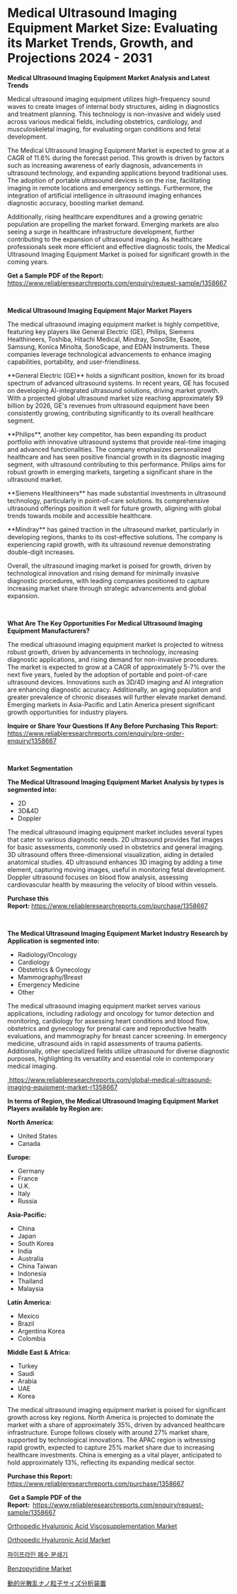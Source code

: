 <p><h1>Medical Ultrasound Imaging Equipment Market Size: Evaluating its Market Trends, Growth, and Projections 2024 - 2031</h1></p><p><strong>Medical Ultrasound Imaging Equipment Market Analysis and Latest Trends</strong></p>
<p><p>Medical ultrasound imaging equipment utilizes high-frequency sound waves to create images of internal body structures, aiding in diagnostics and treatment planning. This technology is non-invasive and widely used across various medical fields, including obstetrics, cardiology, and musculoskeletal imaging, for evaluating organ conditions and fetal development.</p><p>The Medical Ultrasound Imaging Equipment Market is expected to grow at a CAGR of 11.6% during the forecast period. This growth is driven by factors such as increasing awareness of early diagnosis, advancements in ultrasound technology, and expanding applications beyond traditional uses. The adoption of portable ultrasound devices is on the rise, facilitating imaging in remote locations and emergency settings. Furthermore, the integration of artificial intelligence in ultrasound imaging enhances diagnostic accuracy, boosting market demand.</p><p>Additionally, rising healthcare expenditures and a growing geriatric population are propelling the market forward. Emerging markets are also seeing a surge in healthcare infrastructure development, further contributing to the expansion of ultrasound imaging. As healthcare professionals seek more efficient and effective diagnostic tools, the Medical Ultrasound Imaging Equipment Market is poised for significant growth in the coming years.</p></p>
<p><strong>Get a Sample PDF of the Report:&nbsp;</strong> <a href="https://www.reliableresearchreports.com/enquiry/request-sample/1358667">https://www.reliableresearchreports.com/enquiry/request-sample/1358667</a></p>
<p>&nbsp;</p>
<p><strong>Medical Ultrasound Imaging Equipment Major Market Players</strong></p>
<p><p>The medical ultrasound imaging equipment market is highly competitive, featuring key players like General Electric (GE), Philips, Siemens Healthineers, Toshiba, Hitachi Medical, Mindray, SonoSite, Esaote, Samsung, Konica Minolta, SonoScape, and EDAN Instruments. These companies leverage technological advancements to enhance imaging capabilities, portability, and user-friendliness.</p><p>**General Electric (GE)** holds a significant position, known for its broad spectrum of advanced ultrasound systems. In recent years, GE has focused on developing AI-integrated ultrasound solutions, driving market growth. With a projected global ultrasound market size reaching approximately $9 billion by 2026, GE's revenues from ultrasound equipment have been consistently growing, contributing significantly to its overall healthcare segment.</p><p>**Philips**, another key competitor, has been expanding its product portfolio with innovative ultrasound systems that provide real-time imaging and advanced functionalities. The company emphasizes personalized healthcare and has seen positive financial growth in its diagnostic imaging segment, with ultrasound contributing to this performance. Philips aims for robust growth in emerging markets, targeting a significant share in the ultrasound market.</p><p>**Siemens Healthineers** has made substantial investments in ultrasound technology, particularly in point-of-care solutions. Its comprehensive ultrasound offerings position it well for future growth, aligning with global trends towards mobile and accessible healthcare. </p><p>**Mindray** has gained traction in the ultrasound market, particularly in developing regions, thanks to its cost-effective solutions. The company is experiencing rapid growth, with its ultrasound revenue demonstrating double-digit increases.</p><p>Overall, the ultrasound imaging market is poised for growth, driven by technological innovation and rising demand for minimally invasive diagnostic procedures, with leading companies positioned to capture increasing market share through strategic advancements and global expansion.</p></p>
<p>&nbsp;</p>
<p><strong>What Are The Key Opportunities For Medical Ultrasound Imaging Equipment Manufacturers?</strong></p>
<p><p>The medical ultrasound imaging equipment market is projected to witness robust growth, driven by advancements in technology, increasing diagnostic applications, and rising demand for non-invasive procedures. The market is expected to grow at a CAGR of approximately 5-7% over the next five years, fueled by the adoption of portable and point-of-care ultrasound devices. Innovations such as 3D/4D imaging and AI integration are enhancing diagnostic accuracy. Additionally, an aging population and greater prevalence of chronic diseases will further elevate market demand. Emerging markets in Asia-Pacific and Latin America present significant growth opportunities for industry players.</p></p>
<p><strong>Inquire or Share Your Questions If Any Before Purchasing This Report:</strong> <a href="https://www.reliableresearchreports.com/enquiry/pre-order-enquiry/1358667">https://www.reliableresearchreports.com/enquiry/pre-order-enquiry/1358667</a></p>
<p>&nbsp;</p>
<p><strong>Market Segmentation</strong></p>
<p><strong>The Medical Ultrasound Imaging Equipment Market Analysis by types is segmented into:</strong></p>
<p><ul><li>2D</li><li>3D&4D</li><li>Doppler</li></ul></p>
<p><p>The medical ultrasound imaging equipment market includes several types that cater to various diagnostic needs. 2D ultrasound provides flat images for basic assessments, commonly used in obstetrics and general imaging. 3D ultrasound offers three-dimensional visualization, aiding in detailed anatomical studies. 4D ultrasound enhances 3D imaging by adding a time element, capturing moving images, useful in monitoring fetal development. Doppler ultrasound focuses on blood flow analysis, assessing cardiovascular health by measuring the velocity of blood within vessels.</p></p>
<p><strong>Purchase this Report:&nbsp;</strong><a href="https://www.reliableresearchreports.com/purchase/1358667">https://www.reliableresearchreports.com/purchase/1358667</a></p>
<p>&nbsp;</p>
<p><strong>The Medical Ultrasound Imaging Equipment Market Industry Research by Application is segmented into:</strong></p>
<p><ul><li>Radiology/Oncology</li><li>Cardiology</li><li>Obstetrics & Gynecology</li><li>Mammography/Breast</li><li>Emergency Medicine</li><li>Other</li></ul></p>
<p><p>The medical ultrasound imaging equipment market serves various applications, including radiology and oncology for tumor detection and monitoring, cardiology for assessing heart conditions and blood flow, obstetrics and gynecology for prenatal care and reproductive health evaluations, and mammography for breast cancer screening. In emergency medicine, ultrasound aids in rapid assessments of trauma patients. Additionally, other specialized fields utilize ultrasound for diverse diagnostic purposes, highlighting its versatility and essential role in contemporary medical imaging.</p></p>
<p><a href="https://www.reliableresearchreports.com/global-medical-ultrasound-imaging-equipment-market-r1358667">&nbsp;https://www.reliableresearchreports.com/global-medical-ultrasound-imaging-equipment-market-r1358667</a></p>
<p><strong>In terms of Region, the Medical Ultrasound Imaging Equipment Market Players available by Region are:</strong></p>
<p>
    <p> <strong> North America: </strong>
        <ul>
            <li>United States</li>
            <li>Canada</li>
        </ul>
        </p> 
    <p> <strong> Europe: </strong>
        <ul>
            <li>Germany</li>
            <li>France</li>
            <li>U.K.</li>
            <li>Italy</li>
            <li>Russia</li>
        </ul>
        </p> 
    <p> <strong> Asia-Pacific: </strong>
        <ul>
            <li>China</li>
            <li>Japan</li>
            <li>South Korea</li>
            <li>India</li>
            <li>Australia</li>
            <li>China Taiwan</li>
            <li>Indonesia</li>
            <li>Thailand</li>
            <li>Malaysia</li>
        </ul>
        </p> 
    <p> <strong> Latin America: </strong>
        <ul>
            <li>Mexico</li>
            <li>Brazil</li>
            <li>Argentina Korea</li>
            <li>Colombia</li>
        </ul>
        </p> 
    <p> <strong> Middle East & Africa: </strong>
        <ul>
            <li>Turkey</li>
            <li>Saudi</li>
            <li>Arabia</li>
            <li>UAE</li>
            <li>Korea</li>
        </ul>
    </p>
    </p>
<p><p>The medical ultrasound imaging equipment market is poised for significant growth across key regions. North America is projected to dominate the market with a share of approximately 35%, driven by advanced healthcare infrastructure. Europe follows closely with around 27% market share, supported by technological innovations. The APAC region is witnessing rapid growth, expected to capture 25% market share due to increasing healthcare investments. China is emerging as a vital player, anticipated to hold approximately 13%, reflecting its expanding medical sector.</p></p>
<p><strong>Purchase this Report: </strong><a href="https://www.reliableresearchreports.com/purchase/1358667">https://www.reliableresearchreports.com/purchase/1358667</a></p>
<p>&nbsp;<strong>Get a Sample PDF of the Report:&nbsp;&nbsp;</strong><a href="https://www.reliableresearchreports.com/enquiry/request-sample/1358667">https://www.reliableresearchreports.com/enquiry/request-sample/1358667</a></p>
<p><strong></strong></p>
<p><p><a href="https://github.com/MoonZANDRA/Market-Research-Report-List-1/blob/main/orthopedic-hyaluronic-acid-viscosupplementation-market.md">Orthopedic Hyaluronic Acid Viscosupplementation Market</a></p><p><a href="https://github.com/jordond5lezama/Market-Research-Report-List-1/blob/main/orthopedic-hyaluronic-acid-market.md">Orthopedic Hyaluronic Acid Market</a></p><p><a href="https://medium.com/@rudyswaniafgwski56664/%EC%84%B8%EA%B3%84-pipeline-wastewater-grinder-market-%EC%9D%80-2024%EC%97%90%EC%84%9C-2031%EB%A1%9C-%EC%97%B0%ED%8F%89%EA%B7%A0-%EC%A6%9D%EA%B0%80%EC%9C%A8%EC%9D%84-%EB%B3%B4%EC%9D%BC-%EA%B2%83%EC%9C%BC%EB%A1%9C-%EC%98%88%EC%83%81%EB%90%A9%EB%8B%88%EB%8B%A4-ceddea32db2e">파이프라인 폐수 분쇄기</a></p><p><a href="https://issuu.com/reportprime-2/docs/benzopyridine-market-size-2030.pptx_a61317774ddc10">Benzopyridine Market</a></p><p><a href="https://medium.com/@vvjajdat22/dynamic-light-scattering-nanoparticle-size-analyzer-d954d6056ec1">動的光散乱ナノ粒子サイズ分析装置</a></p></p>